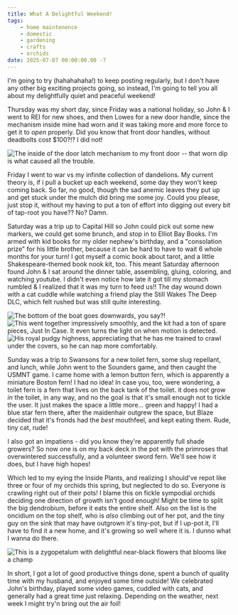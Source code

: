```yaml
---
title: What A Delightful Weekend!
tags: 
    - home maintenence 
    - domestic
    - gardening
    - crafts
    - orchids
date: 2025-07-07 00:00:00.00 -7
---
```


I'm going to try (hahahahaha!) to keep posting regularly, but I don't have any other big exciting projects going, so instead, I'm going to tell you all about my delightfully quiet and peaceful weekend! 

Thursday was my short day, since Friday was a national holiday, so John & I went to REI for new shoes, and then Lowes for a new door handle, since the mechanism inside mine had worn and it was taking more and more force to get it to _open_ properly. Did you know that front door handles, without deadbolts cost $100?!? I did not!

![The inside of the door latch mechanism to my front door -- that worn dip is what caused all the trouble.]({{imageDir}}/lazyWeekend/doorInnards.jpg)

Friday I went to war vs my infinite collection of dandelions. My current theory is, if i pull a bucket up each weekend, some day they won't keep coming back. So far, no good, though the sad anemic leaves they put up and get stuck under the mulch did bring me some joy. Could you please, just stop it, without my having to put a ton of effort into digging out every bit of tap-root you have?? No? Damn.

Saturday was a trip up to Capital Hill so John could pick out some new markers, we could get some brunch, and stop in to Elliot Bay Books. I'm armed with kid books for my older nephew's birthday, and a "consolation prize" for his little brother, because it can be hard to have to wait 6 whole months for your turn! I got myself a comic book about tarot, and a little Shakespeare-themed book nook kit, too. This meant Saturday afternoon found John & I sat around the dinner table, assembling, gluing, coloring, and watching youtube. I didn't even notice how late it got till my stomach rumbled & I realized that it was my turn to feed us!! The day wound down with a cat cuddle while watching a friend play the Still Wakes The Deep DLC, which felt rushed but was still quite interesting. 

![The bottom of the boat goes downwards, you say?!]({{imageDir}}/lazyWeekend/thisSideDown.jpg)
![This went together impressively smoothly, _and_ the kit had a ton of spare pieces, Just In Case. It even turns the light on when motion is detected.]({{imageDir}}/lazyWeekend/booknook.jpg)
![His royal pudgy highness, appreciating that he has me trained to crawl under the covers, so he can nap more comfortably.]({{imageDir}}/lazyWeekend/spark.jpg)

Sunday was a trip to Swansons for a new toilet fern, some slug repellant, and lunch, while John went to the Sounders game, and then caught the USMNT game. I came home with a lemon button fern, which is apparently a miniature Boston fern! I had no idea! In case you, too, were wondering, a toilet fern is a fern that lives on the back tank of the toilet. it does not grow _in_ the toilet, in any way, and no the goal is that it's small enough not to tickle the user. It just makes the space a little more... green and happy! I had a blue star fern there, after the maidenhair outgrew the space, but Blaze decided that it's fronds had the _best_ mouthfeel, and kept eating them. Rude, tiny cat, rude! 

I also got an impatiens - did you know they're apparently full shade growers? So now one is on my back deck in the pot with the primroses that overwintered successfully, and a volunteer sword fern. We'll see how it does, but I have high hopes!

Which led to my eying the Inside Plants, and realizing I should've repot like three or four of my orchids this spring, but neglected to do so. Everyone is crawling right out of their pots! I blame this on fickle sympodial orchids deciding one direction of growth isn't good enough! Might be time to split the big dendrobium, before it eats the entire shelf. Also on the list is the oncidium on the top shelf, who is _also_ climbing out of her pot, and the tiny guy on the sink that may have outgrown it's tiny-pot, but if I up-pot it, I'll have to find it a new home, and it's growing so well where it is. I dunno what I wanna do there.

![This is a zygopetalum with delightful near-black flowers that blooms like a champ]({{imageDir}}/lazyWeekend/orchid.jpg "orchid.jpg")

In short, I got a lot of good productive things done, spent a bunch of quality time with my husband, and enjoyed some time outside! We celebrated John's birthday, played some video games, cuddled with cats, and generally had a great time just relaxing. Depending on the weather, next week I might try'n bring out the air foil!





















